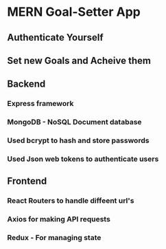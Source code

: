 # MERN Goal-Setter App 
## Authenticate Yourself
## Set new Goals and Acheive them

## Backend
### Express framework 
### MongoDB - NoSQL Document database
### Used bcrypt to hash and store passwords
### Used Json web tokens to authenticate users
## Frontend 
### React Routers to handle diffeent url's
### Axios for making API requests
### Redux - For managing state


